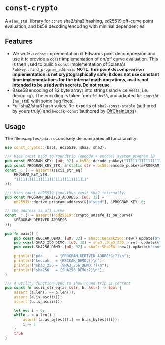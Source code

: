 # `const-crypto`

A `#[no_std]` library for `const` sha2/sha3 hashing, ed25519 off-curve point evaluation, and bs58 decoding/encoding with minimal dependencies.

## Features

- We write a `const` implementation of Edwards point decompression and use it to provide a `const` implementation of on/off curve evaluation. This is then used to build a `const` implementation of Solana's `Pubkey::find_program_address`.
    **NOTE: this point decompression implementation is not cryptographically safe; it does not use constant time implementations for the internal math operations, as it is not intended to be used with secrets. Do not reuse.**
- Base58 encoding of 32 byte arrays into strings (and vice versa, i.e. decoding). The encoding is taken from `fd_bs58`, and adapted for `const`/`#[no_std]` with some bug fixes.
- Full sha2/sha3 hash suites. Re-exports of `sha2-const-stable` (authored by yours truly) and `keccak-const` (authored by [OffChainLabs](https://github.com/OffchainLabs/keccak-const))

## Usage

The file `examples/pda.rs` concisely demonstrates all functionality:

```rust
use const_crypto::{bs58, ed25519, sha2, sha3};

/// Uses const bs58 to roundtrip (decode + encode) system_program ID
pub const PROGRAM_KEY: [u8; 32] = bs58::decode_pubkey("11111111111111111111111111111111");
pub const PROGRAM_KEY_STR: &'static str = bs58::encode_pubkey(&PROGRAM_KEY).str();
const _: () = assert!(ascii_str_eq(
    PROGRAM_KEY_STR,
    "11111111111111111111111111111111"
));

/// Uses const ed25519 (and thus const sha2 internally)
pub const PROGRAM_DERIVED_ADDRESS: [u8; 32] =
    ed25519::derive_program_address(&[b"seed"], &PROGRAM_KEY).0;

// the address is off curve
const _: () = assert!(!ed25519::crypto_unsafe_is_on_curve(
    &PROGRAM_DERIVED_ADDRESS
));

pub fn main() {
    pub const KECCAK_DEMO: [u8; 32] = sha3::Keccak256::new().update(b"const-keccak").finalize();
    pub const SHA3_256_DEMO: [u8; 32] = sha3::Sha3_256::new().update(b"const-sha3").finalize();
    pub const SHA256_DEMO: [u8; 32] = sha2::Sha256::new().update(b"const-sha2").finalize();

    println!("pda      = {PROGRAM_DERIVED_ADDRESS:?}\n");
    println!("keccak   = {KECCAK_DEMO:?}\n");
    println!("sha3_256 = {SHA3_256_DEMO:?}\n");
    println!("sha256   = {SHA256_DEMO:?}\n");
}

/// A utility function used to show round trip is correct
pub const fn ascii_str_eq(a: &str, b: &str) -> bool {
    assert!(a.len() == b.len());
    assert!(a.is_ascii());
    assert!(b.is_ascii());

    let mut i = 0;
    while i < a.len() {
        assert!(a.as_bytes()[i] == b.as_bytes()[i]);
        i += 1
    }
    true
}
```
